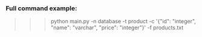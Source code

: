 ### Full command example:
>>> python main.py -n database -t product -c '{"id": "integer", "name": "varchar", "price": "integer"}' -f products.txt